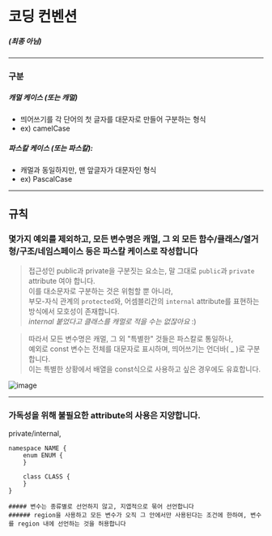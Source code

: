 # 코딩 컨벤션
##### (최종 아님)
---

### 구분
##### 캐멀 케이스 (또는 캐멀)
- 띄어쓰기를 각 단어의 첫 글자를 대문자로 만들어 구분하는 형식
- ex) camelCase

##### 파스칼 케이스 (또는 파스칼):
-  캐멀과 동일하지만, 맨 앞글자가 대문자인 형식
- ex) PascalCase


---

## 규칙
### 몇가지 예외를 제외하고, 모든 변수명은 캐멀, 그 외 모든 함수/클래스/열거형/구조/네임스페이스 등은 파스칼 케이스로 작성합니다
> 접근성인 public과 private을 구분짓는 요소는, 말 그대로 `public`과 `private` attribute 여야 합니다.  
> 이를 대소문자로 구분하는 것은 위험할 뿐 아니라,  
> 부모-자식 관계의 `protected`와, 어셈블리간의 `internal` attribute를 표현하는 방식에서 모호성이 존재합니다.  
>     *internal 붙었다고 클래스를 캐멀로 적을 수는 없잖아요* :)
	
> 따라서 모든 변수명은 캐멀, 그 외 "특별한" 것들은 파스칼로 통일하나,  
> 예외로 const 변수는 전체를 대문자로 표시하며, 띄어쓰기는 언더바( _ )로 구분합니다.  
> 이는 특별한 상황에서 배열을 const식으로 사용하고 싶은 경우에도 유효합니다.

![image](https://github.com/user-attachments/assets/a7e1f1f0-efe5-4eef-961a-4cf5a031893f "예시")

---
### 가독성을 위해 불필요한 attribute의 사용은 지양합니다.
private/internal,
```
namespace NAME {
	enum ENUM {
	}

	class CLASS {
	}
}

##### 변수는 종류별로 선언하지 않고, 지엽적으로 묶어 선언합니다
###### region을 사용하고 모든 변수가 오직 그 안에서만 사용된다는 조건에 한하여, 변수를 region 내에 선언하는 것을 허용합니다 
